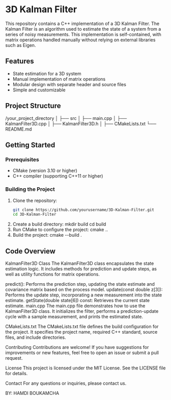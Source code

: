 # 3D Kalman Filter

This repository contains a C++ implementation of a 3D Kalman Filter. The Kalman Filter is an algorithm used to estimate the state of a system from a series of noisy measurements. This implementation is self-contained, with matrix operations handled manually without relying on external libraries such as Eigen.

## Features

- State estimation for a 3D system
- Manual implementation of matrix operations
- Modular design with separate header and source files
- Simple and customizable

## Project Structure
<!-- Project Directory Structure -->
/your_project_directory
│
├── src
│ ├── main.cpp
│ ├── KalmanFilter3D.cpp
│ ├── KalmanFilter3D.h
│
├── CMakeLists.txt
└── README.md
<!-- End of Project Directory Structure -->


## Getting Started

### Prerequisites

- CMake (version 3.10 or higher)
- C++ compiler (supporting C++11 or higher)

### Building the Project

1. Clone the repository:
   ```sh
   git clone https://github.com/yourusername/3D-Kalman-Filter.git
   cd 3D-Kalman-Filter
2. Create a build directory:
   mkdir build
  cd build
3. Run CMake to configure the project:
   cmake ..
4. Build the project:
   cmake --build .

## Code Overview
KalmanFilter3D Class
The KalmanFilter3D class encapsulates the state estimation logic. It includes methods for prediction and update steps, as well as utility functions for matrix operations.

predict(): Performs the prediction step, updating the state estimate and covariance matrix based on the process model.
update(const double z[3]): Performs the update step, incorporating a new measurement into the state estimate.
getState(double state[6]) const: Retrieves the current state estimate.
main.cpp
The main.cpp file demonstrates how to use the KalmanFilter3D class. It initializes the filter, performs a prediction-update cycle with a sample measurement, and prints the estimated state.

CMakeLists.txt
The CMakeLists.txt file defines the build configuration for the project. It specifies the project name, required C++ standard, source files, and include directories.

Contributing
Contributions are welcome! If you have suggestions for improvements or new features, feel free to open an issue or submit a pull request.

License
This project is licensed under the MIT License. See the LICENSE file for details.

Contact
For any questions or inquiries, please contact us.

BY: HAMDI BOUKAMCHA





